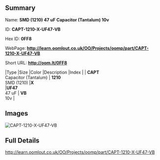 

## Summary
 
Name: __SMD (1210) 47 uF Capacitor (Tantalum) 10v__

ID: __CAPT-1210-X-UF47-VB__

Hex ID: __0FF8__

WebPage: __http://learn.oomlout.co.uk/OO/Projects/oomp/part/CAPT-1210-X-UF47-VB__

Short URL: __http://oom.lt/0FF8__


|Type   |Size   |Color   |Description   |Index   |
| __CAPT__ <br>Capacitor (Tantalum)  | __1210__<br>SMD (1210)   |__X__<br>    |__UF47__<br>47 uF    | __VB__<br> 10v |


## Images
![CAPT-1210-X-UF47-VB](http://oomlout.com/oomp-gen/parts/CAPT-1210-X-UF47-VB/CAPT-1210-X-UF47-VB_420.jpg)

## Full Details

 http://learn.oomlout.co.uk/OO/Projects/oomp/part/CAPT-1210-X-UF47-VB

